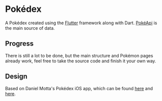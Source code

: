 # Pokédex
A Pokédex created using the [Flutter](https://flutter.dev/) framework along with Dart. [PokéApi](https://pokeapi.co/) is the main source of data.

## Progress
There is still a lot to be done, but the main structure and Pokémon pages already work, feel free to take the source code and finish it your own way.

## Design
Based on Daniel Motta's Pokédex iOS app, which can be found [here](https://www.behance.net/gallery/69337385/Pokedex-App) and [here](https://dribbble.com/shots/4862612-Pokedex-iOS-app?utm_source=Clipboard_Shot&utm_campaign=DanielMots&utm_content=Pokedex%20iOS%20app&utm_medium=Social_Share).
